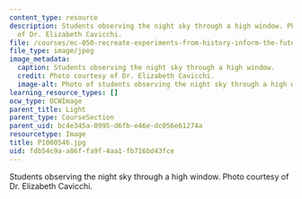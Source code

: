 ```yaml
---
content_type: resource
description: Students observing the night sky through a high window. Photo courtesy
  of Dr. Elizabeth Cavicchi.
file: /courses/ec-050-recreate-experiments-from-history-inform-the-future-from-the-past-galileo-january-iap-2010/fdb54c9aa86ffa9f4aa1fb716bd43fce_P1000546.jpg
file_type: image/jpeg
image_metadata:
  caption: Students observing the night sky through a high window.
  credit: Photo courtesy of Dr. Elizabeth Cavicchi.
  image-alt: Photo of students observing the night sky through a high window.
learning_resource_types: []
ocw_type: OCWImage
parent_title: Light
parent_type: CourseSection
parent_uid: bc4e345a-0995-d6fb-e46e-dc056e61274a
resourcetype: Image
title: P1000546.jpg
uid: fdb54c9a-a86f-fa9f-4aa1-fb716bd43fce
---
```

Students observing the night sky through a high window. Photo courtesy of Dr. Elizabeth Cavicchi.